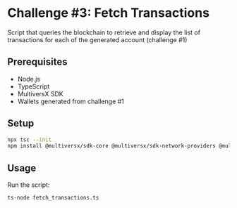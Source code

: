 # Challenge #3: Fetch Transactions

Script that queries the blockchain to retrieve and display the list of transactions for each of the generated account (challenge #1)

## Prerequisites

- Node.js
- TypeScript
- MultiversX SDK
- Wallets generated from challenge #1

## Setup

```bash
npx tsc --init
npm install @multiversx/sdk-core @multiversx/sdk-network-providers @multiversx/sdk-wallet
```

## Usage

Run the script:
```bash
ts-node fetch_transactions.ts
```